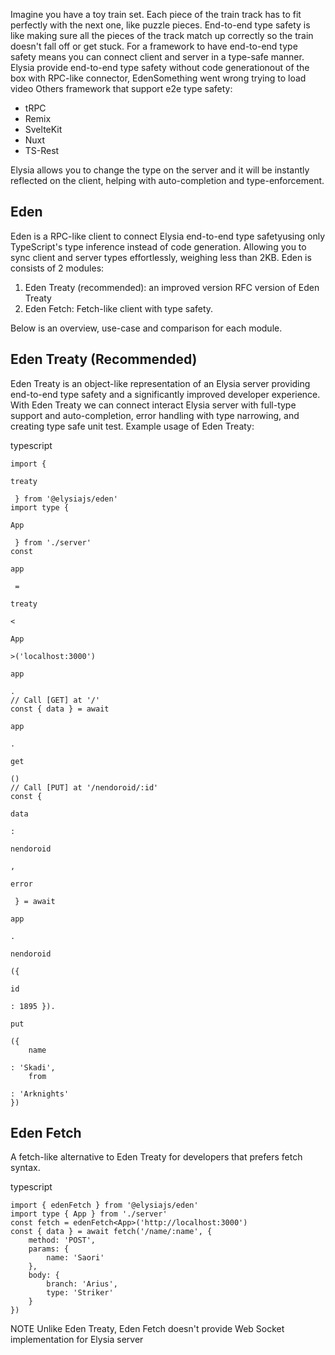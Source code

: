 Imagine you have a toy train set.
Each piece of the train track has to fit perfectly with the next one, like puzzle pieces.
End-to-end type safety is like making sure all the pieces of the track match up correctly so the train doesn't fall off or get stuck.
For a framework to have end-to-end type safety means you can connect client and server in a type-safe manner.
Elysia provide end-to-end type safety without code generationout of the box with RPC-like connector, EdenSomething went wrong trying to load video
Others framework that support e2e type safety:

-   tRPC
-   Remix
-   SvelteKit
-   Nuxt
-   TS-Rest

Elysia allows you to change the type on the server and it will be instantly reflected on the client, helping with auto-completion and type-enforcement.


## Eden [​](#eden)


Eden is a RPC-like client to connect Elysia end-to-end type safetyusing only TypeScript's type inference instead of code generation.
Allowing you to sync client and server types effortlessly, weighing less than 2KB.
Eden is consists of 2 modules:

1.  Eden Treaty (recommended): an improved version RFC version of Eden Treaty
2.  Eden Fetch: Fetch-like client with type safety.

Below is an overview, use-case and comparison for each module.


## Eden Treaty (Recommended) [​](#eden-treaty-recommended)


Eden Treaty is an object-like representation of an Elysia server providing end-to-end type safety and a significantly improved developer experience.
With Eden Treaty we can connect interact Elysia server with full-type support and auto-completion, error handling with type narrowing, and creating type safe unit test.
Example usage of Eden Treaty:

typescript
```
import { 

treaty

 } from '@elysiajs/eden'
import type { 

App

 } from './server'
const 

app

 = 

treaty

<

App

>('localhost:3000')

app

.
// Call [GET] at '/'
const { data } = await 

app

.

get

()
// Call [PUT] at '/nendoroid/:id'
const { 

data

: 

nendoroid

, 

error

 } = await 

app

.

nendoroid

({ 

id

: 1895 }).

put

({
    name

: 'Skadi',
    from

: 'Arknights'
})
```


## Eden Fetch [​](#eden-fetch)


A fetch-like alternative to Eden Treaty for developers that prefers fetch syntax.

typescript
```
import { edenFetch } from '@elysiajs/eden'
import type { App } from './server'
const fetch = edenFetch<App>('http://localhost:3000')
const { data } = await fetch('/name/:name', {
    method: 'POST',
    params: {
        name: 'Saori'
    },
    body: {
        branch: 'Arius',
        type: 'Striker'
    }
})
```

NOTE
Unlike Eden Treaty, Eden Fetch doesn't provide Web Socket implementation for Elysia server